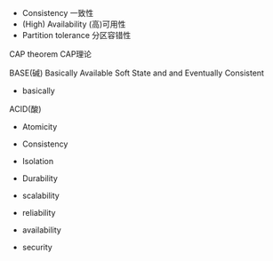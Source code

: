 + Consistency 一致性
+ (High) Availability (高)可用性 
+ Partition tolerance 分区容错性

CAP theorem CAP理论

BASE(碱) Basically Available Soft State and and Eventually Consistent

+ basically

ACID(酸)

+ Atomicity
+ Consistency
+ Isolation
+ Durability

+ scalability 
+ reliability 
+ availability 
+ security

